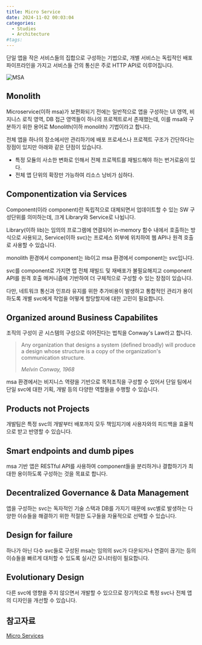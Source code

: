 ```yaml
---
title: Micro Service
date: 2024-11-02 00:03:04
categories:
  - Studies
  - Architecture
#tags:
---
```

단일 앱을 작은 서비스들의 집합으로 구성하는 기법으로, 개별 서비스는 독립적인 배포 파이프라인을 가지고 서비스들 간의 통신은 주로 HTTP API로 이루어집니다.

![MSA](/images/msa.png)

## Monolith

Microservice(이하 msa)가 보편화되기 전에는 일반적으로 앱을 구성하는 UI 영역, 비지니스 로직 영역, DB 접근 영역들이 하나의 프로젝트로서 존재했는데, 이를 msa와 구분하기 위한 용어로 Monolith(이하 monolith) 기법이라고 합니다.

전체 앱을 하나의 장소에서만 관리하기에 배포 프로세스나 프로젝트 구조가 간단하다는 장점이 있지만 아래와 같은 단점이 있습니다.

- 특정 모듈의 사소한 변화로 인해서 전체 프로젝트를 재빌드해야 하는 번거로움이 있다.
- 전체 앱 단위의 확장만 가능하여 리소스 낭비가 심하다.

## Componentization via Services

Component(이라 component)란 독립적으로 대체되면서 업데이트할 수 있는 SW 구성단위를 의미하는데, 크게 Library와 Service로 나뉩니다.

Library(이하 lib)는 임의의 프로그램에 연결되어 in-memory 함수 내에서 호출하는 방식으로 사용되고, Service(이하 svc)는 프로세스 외부에 위치하여 웹 API나 원격 호출로 사용할 수 있습니다.

monolith 환경에서 component는 lib이고 msa 환경에서 component는 svc입니다.

svc를 component로 가지면 앱 전체 재빌드 및 재배포가 불필요해지고 component API를 원격 호출 메커니즘에 기반하여 더 구체적으로 구성할 수 있는 장점이 있습니다.

다만, 네트워크 통신과 인프라 유지를 위한 추가비용이 발생하고 통합적인 관리가 용이하도록 개별 svc에게 작업을 어떻게 할당할지에 대한 고민이 필요합니다.

## Organized around Business Capabilites

조직의 구성이 곧 시스템의 구성으로 이어진다는 법칙을 Conway's Law라고 합니다.

> Any organization that designs a system (defined broadly) will produce a design whose structure is a copy of the organization's communication structure.
>
> _Melvin Conway, 1968_

msa 환경에서는 비지니스 역량을 기반으로 목적조직을 구성할 수 있어서 단일 팀에서 단일 svc에 대한 기획, 개발 등의 다양한 역할들을 수행할 수 있습니다.

## Products not Projects

개발팀은 특정 svc의 개발부터 배포까지 모두 책임지기에 사용자와의 피드백을 효율적으로 받고 반영할 수 있습니다.

## Smart endpoints and dumb pipes

msa 기반 앱은 RESTful API를 사용하여 component들을 분리하거나 결합하기가 최대한 용이하도록 구성하는 것을 목표로 합니다.

## Decentralized Governance & Data Management

앱을 구성하는 svc는 독자적인 기술 스택과 DB를 가지기 때문에 svc별로 발생하는 다양한 이슈들을 해결하기 위한 적절한 도구들을 자율적으로 선택할 수 있습니다.

## Design for failure

하나가 아닌 다수 svc들로 구성된 msa는 임의의 svc가 다운되거나 연결이 끊기는 등의 이슈들을 빠르게 대처할 수 있도록 실시간 모니터링이 필요합니다.

## Evolutionary Design

다른 svc에 영향을 주지 않으면서 개발할 수 있으므로 장기적으로 특정 svc나 전체 앱의 디자인을 개선할 수 있습니다.

## 참고자료

[Micro Services](https://martinfowler.com/articles/microservices.html)